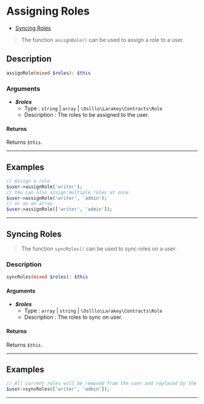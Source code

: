 # Assigning Roles

* [Syncing Roles](#syncing-roles)

 > The function `assignRole()` can be used to assign a role to a user.

## Description

```php
assignRole(mixed $roles): $this
```

### Arguments

* ***$roles***
    * Type : `string` | `array` | `\Oslllo\Larakey\Contracts\Role`
    * Description : The roles to be assigned to the user.

#### Returns

Returns `$this`.

---

## Examples

```php
// Assign a role
$user->assignRole('writer');
// You can also assign multiple roles at once
$user->assignRole('writer', 'admin');
// or as an array
$user->assignRole(['writer', 'admin']);
```

---

## Syncing Roles

 > The function `syncRoles()` can be used to sync roles on a user.

### Description

```php
syncRoles(mixed $roles): $this
```

#### Arguments

* ***$roles***
    * Type : `array` | `string` | `\Oslllo\Larakey\Contracts\Role`
    * Description : The roles to sync on user.

#### Returns

Returns `$this`.

---

## Examples

```php
// All current roles will be removed from the user and replaced by the array given
$user->syncRoles(['writer', 'admin']);
```

---
